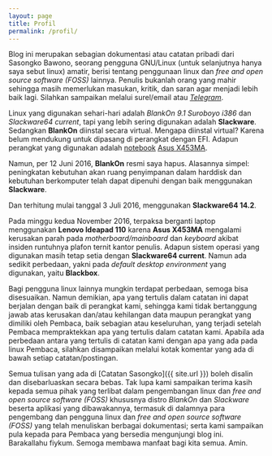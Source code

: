 ```yaml
---
layout: page
title: Profil
permalink: /profil/
---
```


Blog ini merupakan sebagian dokumentasi atau catatan pribadi dari Sasongko Bawono, seorang pengguna GNU/Linux (untuk selanjutnya hanya saya sebut linux) amatir, berisi tentang penggunaan linux dan _free and open source software (FOSS)_ lainnya. Penulis bukanlah orang yang mahir sehingga masih memerlukan masukan, kritik, dan saran agar menjadi lebih baik lagi. Silahkan sampaikan melalui surel/email  atau _[Telegram](http://telegram.me/Sasongko)_. 

Linux yang digunakan sehari-hari adalah _BlankOn 9.1 Suroboyo i386_ dan _Slackware64 current_, tapi yang lebih sering digunakan adalah **Slackware**. Sedangkan **BlankOn** diinstal secara virtual. Mengapa diinstal virtual? Karena belum mendukung untuk dipasang di perangkat dengan EFI. Adapun perangkat yang digunakan adalah [notebook](http://www.bhinneka.com/Associate/asc_clicks.aspx?BARef=BATL150600397&BATrcID=linfocatatansas225204&CatID=02no&Link=http%3a%2f%2fwww.bhinneka.com%2fcategory%2fnotebook___laptop.aspx) [Asus X453MA](http://www.bhinneka.com/Associate/asc_clicks.aspx?BARef=BATL150600398&BATrcID=linfocatatansas225204&Link=http%3a%2f%2fwww.bhinneka.com%2fproducts%2fsku00215793%2fasus_notebook_x453ma-bing-wx320b_-_black.aspx).  

Namun, per 12 Juni 2016, **BlankOn** resmi saya hapus. Alasannya simpel: peningkatan kebutuhan akan ruang penyimpanan dalam harddisk dan kebutuhan berkomputer telah dapat dipenuhi dengan baik menggunakan **Slackware**.

Dan terhitung mulai tanggal 3 Juli 2016, menggunakan **Slackware64 14.2**.

Pada minggu kedua November 2016, terpaksa berganti laptop menggunakan **Lenovo Ideapad 110** karena **Asus X453MA** mengalami kerusakan parah pada _motherboard/mainboard_ dan _keyboard_ akibat insiden runtuhnya plafon ternit kantor penulis. Adapun sistem operasi yang digunakan masih tetap setia dengan **Slackware64 current**. Namun ada sedikit perbedaan, yakni pada _default desktop environment_ yang digunakan, yaitu **Blackbox**.

Bagi pengguna linux lainnya mungkin terdapat perbedaan, semoga bisa disesuaikan. Namun demikian, apa yang tertulis dalam catatan ini dapat berjalan dengan baik di perangkat kami, sehingga kami tidak bertanggung jawab atas kerusakan dan/atau kehilangan data maupun perangkat yang dimiliki oleh Pembaca, baik sebagian atau keseluruhan, yang terjadi setelah Pembaca mempraktekkan apa yang tertulis dalam catatan kami. Apabila ada perbedaan antara yang tertulis di catatan kami dengan apa yang ada pada linux Pembaca, silahkan disampaikan melalui kotak komentar yang ada di bawah setiap catatan/postingan. 

Semua tulisan yang ada di [Catatan Sasongko]({{ site.url }}) boleh disalin dan disebarluaskan secara bebas. Tak lupa kami sampaikan terima kasih kepada semua pihak yang terlibat dalam pengembangan linux dan _free and open source software (FOSS)_ khususnya distro _BlankOn_ dan _Slackware_ beserta aplikasi yang dibawakannya, termasuk di dalamnya para pengembang dan pengguna linux dan _free and open source software (FOSS)_ yang telah menuliskan berbagai dokumentasi; serta kami sampaikan pula kepada para Pembaca yang bersedia mengunjungi blog ini. Barakallahu fiykum. Semoga membawa manfaat bagi kita semua. Amin.
